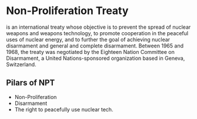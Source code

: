 # Non-Proliferation Treaty
is an international treaty whose objective is to prevent the spread of nuclear weapons and weapons technology, to promote cooperation in the peaceful uses of nuclear energy, and to further the goal of achieving nuclear disarmament and general and complete disarmament. Between 1965 and 1968, the treaty was negotiated by the Eighteen Nation Committee on Disarmament, a United Nations-sponsored organization based in Geneva, Switzerland.

## Pilars of NPT
- Non-Proliferation
- Disarmament
- The right to peacefully use nuclear tech.